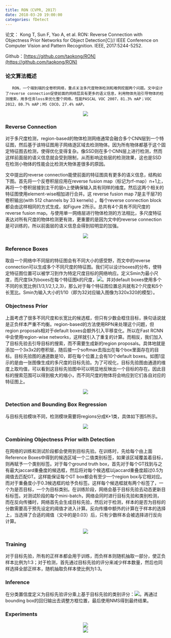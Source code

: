 ```yaml
---
title: RON（CVPR, 2017）
date: 2018-03-20 19:00:00
categories: fDetect
---
```


<script type="text/javascript" src="http://cdn.mathjax.org/mathjax/latest/MathJax.js?config=default"></script>

论文： Kong T, Sun F, Yao A, et al. RON: Reverse Connection with Objectness Prior Networks for Object Detection[C]// IEEE Conference on Computer Vision and Pattern Recognition. IEEE, 2017:5244-5252.

Github：[https://github.com/taokong/RON](https://github.com/taokong/RON)

### 论文算法概述

       RON，一个端到端的全卷积网络，重点关注多尺度物体检测和难例挖掘两个问题。文中设计了reverse connection促使前面的网络层具有更多的语义信息，利用物体先验引导物体的检测搜索，用多任务loss来优化整个网络。性能PASCAL VOC 2007，81.3% mAP；VOC 2012，80.7% mAP；MS COCO，27.4% mAP。

<center><img src="{{ site.baseurl }}/images/pdDetect/ron1.png"></center>
	   
### Reverse Connection

   对于多尺度检测，region-based的物体检测网络通常会融合多个CNN层到一个特征图，然后基于该特征图用子网络逐区域去检测物体。因为所有物体都基于这个固定特征图去检测，使得优化变得复杂。像SSD则在多个CNN层上进行检测，然而这样前面层的语义信息就会受到限制，从而影响这些层的检测效果，这也是SSD在检测小物体的性能会比检测大物体差很多的原因。

   文中提出的reverse connection能使前面的特征图具有更多的语义信息，结构如下图。首先将一个反卷积层应用在reverse fusion map（标记为rf-map）n+1上，再将一个卷积层接到主干的层n上使确保输入具有同样的维度。然后这两个相关的特征图使用element-wise相加进行合并。这 reverse fusion map 7是主干层7的卷积输出(with 512 channels by 33 kernels) 。每个reverse connection block 都会由这样相同的方式生成，如Figure 2所示。总共有4个具有不同尺度的reverse fusion map。与使用单一网络层进行物体检测的方法相比，多尺度特征表达对所有尺度的物体检测更有效，更重要的是因为文中的reverse connection是可训练的，所以前面层的语义信息会得到较明显的加强。

<center><img src="{{ site.baseurl }}/images/pdDetect/ron2.png"></center>

### Reference Boxes

   取自一个网络中不同层的特征图会有不同大小的感受野，而文中的reverse connection可以生成多个不同尺度的特征图。我们可以设计boxes的分布，使特定特征图位置可以被学习到作为特定尺度目标的网络响应。定义Smin为最小尺度，而尺度Sk为boxes在每个特征图k的尺度，<img src="{{ site.baseurl }}/images/pdDetect/ron3.png">。并对default boxes使用多个不同的长宽比例{1/3,1/2,1,2,3}，那么对于每个特征图位置总共就有2个尺度和5个长宽比。Smin为输入大小的1/10（即为32对应输入图像为320x320的模型）。
   
### Objectness Prior

   上面考虑了很多不同尺度和长宽比的候选框，但只有少数会框住目标，换句话说就是正负样本严重不均衡。region-based的方法使用RPN来处理这个问题，但region proposals相对于default boxes会额外引入平移变化。所以在Fast RCNN中会使用region-wise networks，这样就引入了重复的计算。而相反，我们加入了目标先验去引导目标的搜索，而不需要生成新的region proposals。具体地就是添加一个3x3x2的卷积层，随后接一个softmax去指出在每个box里面存在的目标。目标先验图的通道数是10，即在每个位置上会有10个default boxes。如图1显示的是由一张图像生成的多尺度的目标先验。为了可视化，目标先验图由通道的维度上取均值，可以看到这目标先验图中可以明显地反映出一个目标的存在。因此目标的搜索范围可以得到极大的缩小，而不同尺度的物体将会响应到它们各自对应的特征图上。
   
<center><img src="{{ site.baseurl }}/images/pdDetect/ron4.png"></center>
	
### Detection and Bounding Box Regression

   与目标先验模块不同，检测模块需要将regions分成K+1类，具体如下图5所示。
   
<center><img src="{{ site.baseurl }}/images/pdDetect/ron5.png"></center>

### Combining Objectness Prior with Detection

   在网络的训练和测试阶段都会使用到目标先验。在训练时，先给每个由上面Reference Boxes中得到的候选区域一个二值类别标签，如果该区域覆盖着目标，则再赋予一个类别标签。对于每个ground truth box，首先对于每个GT找到与之有最大jaccard重叠度的候选框，然后将对每个候选框以jaccard重叠度超过0.5为阈值去匹配GT。这样能保证每个GT box都会有至少一个region box与它相对应。而对于重叠度小于0.3候选框的给予负标签。这样每个候选框就有两个标签了，一个为是否目标，一个为目标类别。在训练阶段，网络会基于目标先验去动态更新目标标签。对测试阶段的每个mini-batch，网络会同时进行目标先验和类别检测，而在反向传播时，网络首先会生成目标先验，然后对于检测，样本的是否为目标的分数需要高于预先设定的阈值才进入计算。反向传播中额外的计算在于样本的选择上，当选择了合适的阈值（文中的是0.03）后，只有少数样本会被选择进行反向计算。
   
<center><img src="{{ site.baseurl }}/images/pdDetect/ron6.png"></center>

### Training

   对于目标先验，所有的正样本都会用于训练，而负样本则随机抽取一部分，使正负样本比例为1:3；对于检测，首先通过目标先验的评分来减少样本数量，然后也同样选择全部正样本，随机抽取负样本使比例为1:3。
   
### Inference

   在分类置信度定义为目标先验评分乘上基于目标先验的类别评分：<img src="{{ site.baseurl }}/images/pdDetect/ron7.png">。再通过bounding box的回归输出去调整方框位置，最后使用NMS得到最终结果。
   
### Experiments

<center><img src="{{ site.baseurl }}/images/pdDetect/ron8.png"></center>
   
<center><img src="{{ site.baseurl }}/images/pdDetect/ron9.png"></center>
